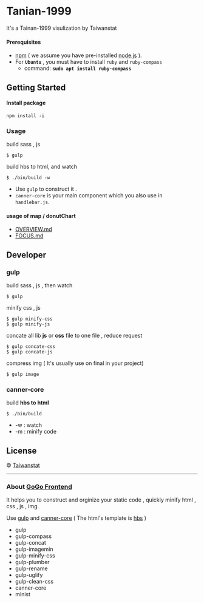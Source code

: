# Tanian-1999

It&#39;s a Tainan-1999 visulization by Taiwanstat


#### Prerequisites
- [npm](https://www.npmjs.com) ( we assume you have pre-installed [node.js](https://nodejs.org/en/) ).
- For **`Ubuntu`** , you must have to install `ruby` and `ruby-compass`
  - command: **`sudo apt install ruby-compass`**


## Getting Started

#### Install package
```
npm install -i
```

### Usage

build sass , js 
```
$ gulp
```

build hbs to html, and watch
```
$ ./bin/build -w
```

- Use `gulp` to construct it .
- `canner-core` is your main component which you also use in `handlebar.js`.

#### usage of map / donutChart 
- [OVERVIEW.md](./OVERVIEW.md)
- [FOCUS.md](./FOCUS.md)

## Developer

### gulp

build sass , js , then watch
```
$ gulp
``` 

minify css , js
```
$ gulp minify-css
$ gulp minify-js
```


concate all lib **js** or **css** file to one file ,  reduce request
```
$ gulp concate-css
$ gulp concate-js
```

compress img ( It's usually use on final in your project)
```
$ gulp image
```

### canner-core

build **hbs to html**
```
$ ./bin/build 
```

+ -w : watch
+ -m : minify code

## License
 © [Taiwanstat]()

---
### About [GoGo Frontend ](GoGoFrontend.md)
It helps you to construct and orginize your static code , quickly minify html , css , js , img.  

Use [gulp](http://gulpjs.com) and [canner-core](https://www.npmjs.com/package/canner-core)
( The html's template is [hbs](http://handlebarsjs.com) )

+ gulp
+ gulp-compass
+ gulp-concat
+ gulp-imagemin
+ gulp-minify-css
+ gulp-plumber
+ gulp-rename
+ gulp-uglify
+ gulp-clean-css
+ canner-core
+ minist
